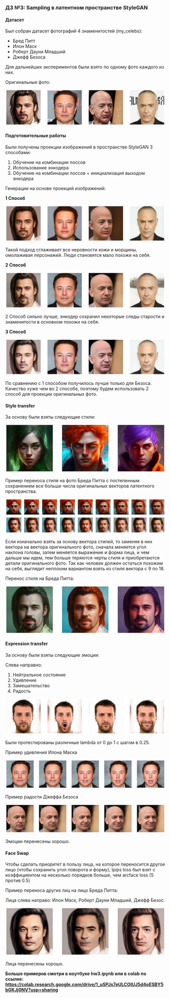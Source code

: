 ### ДЗ №3: Sampling в латентном пространстве StyleGAN

#### Датасет

Был собран датасет фотографий 4 знаменитостей (my_celebs):

* Бред Питт
* Илон Маск
* Роберт Дауни Младший
* Джефф Безоса

Для дальнейших экспериментов были взято по одному фото каждого из них.

Оригинальные фото:

![Оригинальные фото](./readme_imgs/celebs.png)

#### Подготовительные работы

Были получены проекции изображений в пространстве StyleGAN 3 способами:

1. Обучение на комбинации лоссов
2. Использование энкодера
3. Обучение на комбинации лоссов + инициализация выходом энкодера

Генерации на основе проекций изображений:

**1 Cпособ**

![1 Способ](./readme_imgs/celebs_projections_v1.png) 

Такой подход сглаживает все неровности кожи и морщины, омолаживая персонажей. Люди становятся мало похожи на себя.

**2 Cпособ**

![2 Способ](./readme_imgs/celebs_projections_v2.png) 

2 Способ сильно лучше, энкодер сохранил некоторые следы старости и знаменитости в основном похожи на себя.

**3 Cпособ**

![3 Способ](./readme_imgs/celebs_projections_v3.png) 

По сравнению с 1 способом получилось лучше только для Безоса. Качество хуже чем во 2 способе, поэтому будем использовать 2 способ для проекции оригинальных фото.

#### Style transfer

За основу были взяты следующие стили:

![Стили](./readme_imgs/styles.png) 

Пример переноса стиля на фото Бреда Питта с постепенным сохранением все больше числа оригинальных векторов латентного пространства.

![Перенос стиля на фото Бреда Питта](./readme_imgs/PittSlices.png)
![Перенос стиля на фото Бреда Питта](./readme_imgs/PittSlices2.png)

Если изначально взять за основу вектора стилей, то заменяя в них вектора на вектора оригинального фото, сначала меняется угол наклона головы, затем меняется выражение и форма лица, и чем дальше мы идем, тем больше теряются черты стиля и приобретаются детали оригинального фото. Так как человек должен остаться похожим на себя, выглядит неплохим вариантом взять из стиля вектора с 9 по 18.

Перенос стиля на Бреда Питта:

![Стили для Бреда Питта](./readme_imgs/PittStyles.png)

#### Expression transfer

За основу были взяты следующие эмоции:

Слева направно:

1. Нейтральное состояние
2. Удивление
3. Замешательство
4. Радость

![Эмоции](./readme_imgs/emotions.png) 

Были протестированы различные lambda от 0 до 1 с шагом в 0.25.

Пример удивления Илона Маска

![Илон Маск удивляется](./readme_imgs/MuskSurprise.png) 

Пример радости Джеффа Безоса

![Джефф Безос радуется](./readme_imgs/BezosHappy.png)

Эмоции перенесены хорошо.

#### Face Swap

Чтобы сделать приоритет в пользу лица, на которое переносится другое лицо (чтобы сохранить угол поворота и форму), lpips loss был взят с коэффициентом на несколько порядков больше, чем arcface loss (5 против 0.5)

Пример переноса других лиц на лицо Бреда Питта:

Лица слева направо: Илон Маск, Роберт Дауни Младший, Джефф Безос.

![Face swap для Бреда Питта](./readme_imgs/PittSwap.png)

Лица перенесены хорошо.

**Больше примеров смотри в ноутбуке hw3.ipynb или в colab по ссылке: https://colab.research.google.com/drive/1_uSPJs7eULCOIUJ5d4oESBY5bGKJj0NV?usp=sharing**












